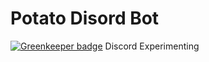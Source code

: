 # Potato Disord Bot

[![Greenkeeper badge](https://badges.greenkeeper.io/OiYouYeahYou/potatobot.svg)](https://greenkeeper.io/)
Discord Experimenting

